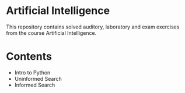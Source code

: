 # Artificial Intelligence
This repository contains solved auditory, laboratory and exam exercises from the course Artificial Intelligence.

# Contents
- Intro to Python
- Uninformed Search
- Informed Search
